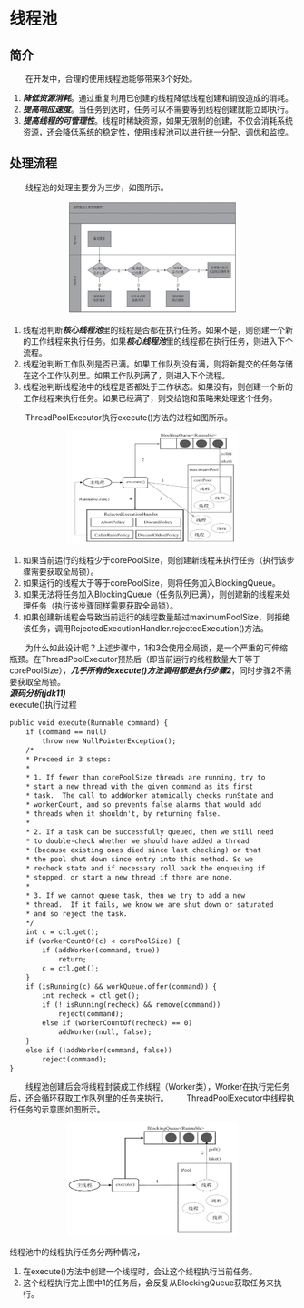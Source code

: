 # 线程池
## 简介
&emsp;&emsp;在开发中，合理的使用线程池能够带来3个好处。  
1) ***降低资源消耗***。通过重复利用已创建的线程降低线程创建和销毁造成的消耗。
2) ***提高响应速度***。当任务到达时，任务可以不需要等到线程创建就能立即执行。
3) ***提高线程的可管理性***。线程时稀缺资源，如果无限制的创建，不仅会消耗系统资源，还会降低系统的稳定性，使用线程池可以进行统一分配、调优和监控。
## 处理流程
&emsp;&emsp;线程池的处理主要分为三步，如图所示。
<div align="center">  
<img src="https://github.com/xyhvictor/JavaStudying/blob/main/pic/multi_threads/thread_poll_flow_chart.png"  height="200" width="300"> 
</div>  

1) 线程池判断***核心线程池***里的线程是否都在执行任务。如果不是，则创建一个新的工作线程来执行任务。如果***核心线程池***里的线程都在执行任务，则进入下个流程。
2) 线程池判断工作队列是否已满。如果工作队列没有满，则将新提交的任务存储在这个工作队列里。如果工作队列满了，则进入下个流程。
3) 线程池判断线程池中的线程是否都处于工作状态。如果没有，则创建一个新的工作线程来执行任务。如果已经满了，则交给饱和策略来处理这个任务。  

&emsp;&emsp;ThreadPoolExecutor执行execute()方法的过程如图所示。  
<div align="center">  
<img src="https://github.com/xyhvictor/JavaStudying/blob/main/pic/multi_threads/ThreadPoolExecutor_flow_chart.png"  height="200" width="300">  
</div>  

1) 如果当前运行的线程少于corePoolSize，则创建新线程来执行任务（执行该步骤需要获取全局锁）。
2) 如果运行的线程大于等于corePoolSize，则将任务加入BlockingQueue。
3) 如果无法将任务加入BlockingQueue（任务队列已满），则创建新的线程来处理任务（执行该步骤同样需要获取全局锁）。
4) 如果创建新线程会导致当前运行的线程数量超过maximumPoolSize，则拒绝该任务，调用RejectedExecutionHandler.rejectedExecution()方法。  

&emsp;&emsp;为什么如此设计呢？上述步骤中，1和3会使用全局锁，是一个严重的可伸缩瓶颈。在ThreadPoolExecutor预热后（即当前运行的线程数量大于等于corePoolSize），***几乎所有的execute()方法调用都是执行步骤2***，同时步骤2不需要获取全局锁。  
***源码分析(jdk11)***  
execute()执行过程
```
public void execute(Runnable command) {
    if (command == null)
        throw new NullPointerException();
    /*
    * Proceed in 3 steps:
    *
    * 1. If fewer than corePoolSize threads are running, try to
    * start a new thread with the given command as its first
    * task.  The call to addWorker atomically checks runState and
    * workerCount, and so prevents false alarms that would add
    * threads when it shouldn't, by returning false.
    *
    * 2. If a task can be successfully queued, then we still need
    * to double-check whether we should have added a thread
    * (because existing ones died since last checking) or that
    * the pool shut down since entry into this method. So we
    * recheck state and if necessary roll back the enqueuing if
    * stopped, or start a new thread if there are none.
    *
    * 3. If we cannot queue task, then we try to add a new
    * thread.  If it fails, we know we are shut down or saturated
    * and so reject the task.
    */
    int c = ctl.get();
    if (workerCountOf(c) < corePoolSize) {
        if (addWorker(command, true))
            return;
        c = ctl.get();
    }
    if (isRunning(c) && workQueue.offer(command)) {
        int recheck = ctl.get();
        if (! isRunning(recheck) && remove(command))
            reject(command);
        else if (workerCountOf(recheck) == 0)
            addWorker(null, false);
    }
    else if (!addWorker(command, false))
        reject(command);
}
```
&emsp;&emsp;线程池创建后会将线程封装成工作线程（Worker类），Worker在执行完任务后，还会循环获取工作队列里的任务来执行。
&emsp;&emsp;ThreadPoolExecutor中线程执行任务的示意图如图所示。   
<div align="center">  
<img src="https://github.com/xyhvictor/JavaStudying/blob/main/pic/multi_threads/ThreadPoolExecutor_execute_flow_chart.png"  height="200" width="300"> 
</div>

线程池中的线程执行任务分两种情况，
1) 在execute()方法中创建一个线程时，会让这个线程执行当前任务。
2) 这个线程执行完上图中1的任务后，会反复从BlockingQueue获取任务来执行。